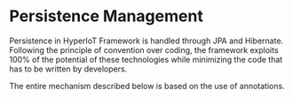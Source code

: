 # Persistence Management [](id=persistence-management)

Persistence in HyperIoT Framework is handled through JPA and Hibernate.
Following the principle of convention over coding, the framework exploits 100% of the potential of these technologies while minimizing the code that has to be written by developers.

The entire mechanism described below is based on the use of annotations.